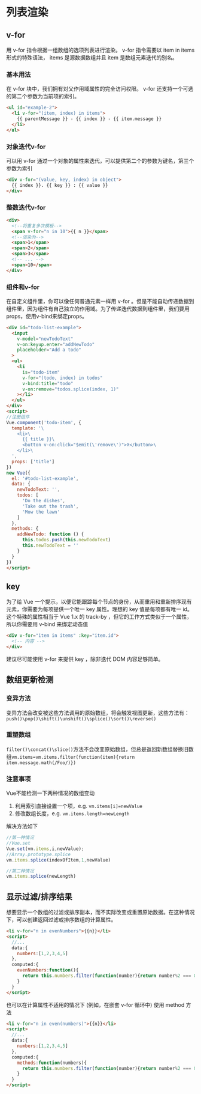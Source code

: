 # 列表渲染
## v-for
用 v-for 指令根据一组数组的选项列表进行渲染。 v-for 指令需要以 item in items 形式的特殊语法， items 是源数据数组并且 item 是数组元素迭代的别名。

### 基本用法
在 v-for 块中，我们拥有对父作用域属性的完全访问权限。 v-for 还支持一个可选的第二个参数为当前项的索引。
```html
<ul id="example-2">
  <li v-for="(item, index) in items">
    {{ parentMessage }} - {{ index }} - {{ item.message }}
  </li>
</ul>
```    
### 对象迭代v-for
可以用 v-for 通过一个对象的属性来迭代，可以提供第二个的参数为键名，第三个参数为索引
```html
<div v-for="(value, key, index) in object">
  {{ index }}. {{ key }} : {{ value }}
</div>
```

### 整数迭代v-for
```html
<div>
  <!--将重复多次模板-->
  <span v-for="n in 10">{{ n }}</span>
  <!--渲染为-->
  <span>1</span>
  <span>2</span>
  <span>3</span>
  <!-- ... -->
  <span>10</span>
</div>
```

### 组件和v-for
在自定义组件里，你可以像任何普通元素一样用 v-for 。但是不能自动传递数据到组件里，因为组件有自己独立的作用域。为了传递迭代数据到组件里，我们要用 props，使用v-bind来绑定props。
```html
<div id="todo-list-example">
  <input
    v-model="newTodoText"
    v-on:keyup.enter="addNewTodo"
    placeholder="Add a todo"
  >
  <ul>
    <li
      is="todo-item"
      v-for="(todo, index) in todos"
      v-bind:title="todo"
      v-on:remove="todos.splice(index, 1)"
    ></li>
  </ul>
</div>
<script>
//注册组件
Vue.component('todo-item', {
  template: '\
    <li>\
      {{ title }}\
      <button v-on:click="$emit(\'remove\')">X</button>\
    </li>\
  ',
  props: ['title']
})
new Vue({
  el: '#todo-list-example',
  data: {
    newTodoText: '',
    todos: [
      'Do the dishes',
      'Take out the trash',
      'Mow the lawn'
    ]
  },
  methods: {
    addNewTodo: function () {
      this.todos.push(this.newTodoText)
      this.newTodoText = ''
    }
  }
})
</script>
```

## key
为了给 Vue 一个提示，以便它能跟踪每个节点的身份，从而重用和重新排序现有元素，你需要为每项提供一个唯一 key 属性。理想的 key 值是每项都有唯一 id。这个特殊的属性相当于 Vue 1.x 的 track-by ，但它的工作方式类似于一个属性，所以你需要用 v-bind 来绑定动态值
```html
<div v-for="item in items" :key="item.id">
  <!-- 内容 -->
</div>
```
建议尽可能使用 v-for 来提供 key ，除非迭代 DOM 内容足够简单。

## 数组更新检测
### 变异方法
变异方法会改变被这些方法调用的原始数组，将会触发视图更新，这些方法有：`push()\pop()\shift()\unshift()\splice()\sort()\reverse()`
### 重塑数组
`filter()\concat()\slice()`方法不会改变原始数组，但总是返回新数组替换旧数组`vm.items=vm.items.filter(function(item){return item.message.math(/Foo/)})`
### 注意事项
Vue不能检测一下两种情况的数组变动
1. 利用索引直接设置一个项，e.g. `vm.items[i]=newValue`
2. 修改数组长度，e.g. `vm.items.length=newLength`

解决方法如下
```js
//第一种情况
//Vue.set
Vue.set(vm.items,i,newValue);
//Array.prototype.splice
vm.items.splice(indexOfItem,1,newValue)

//第二种情况
vm.items.splice(newLength)
```

## 显示过滤/排序结果
想要显示一个数组的过滤或排序副本，而不实际改变或重置原始数据。在这种情况下，可以创建返回过滤或排序数组的计算属性。
```html
<li v-for="n in evenNumbers">{{n}}</li>
<script>
  //...
  data:{
    numbers:[1,2,3,4,5]
  },
  computed:{
    evenNumbers:function(){
      return this.numbers.filter(function(number){return number%2 === 0})
    }
  }
</script>
```
也可以在计算属性不适用的情况下 (例如，在嵌套 v-for 循环中) 使用 method 方法
```html
<li v-for="n in even(numbers)">{{n}}</li>
<script>
  //...
  data:{
    numbers:[1,2,3,4,5]
  },
  computed:{
    methods:function(numbers){
      return this.numbers.filter(function(number){return number%2 === 0})
    }
  }
</script>
```